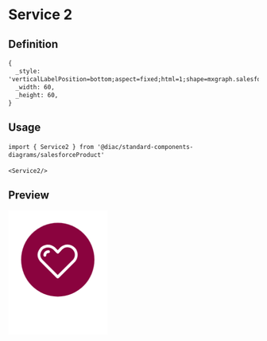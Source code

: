 # Service 2

## Definition

```
{
  _style: 'verticalLabelPosition=bottom;aspect=fixed;html=1;shape=mxgraph.salesforce.service2;',
  _width: 60,
  _height: 60,
}
```

## Usage

```
import { Service2 } from '@diac/standard-components-diagrams/salesforceProduct'

<Service2/>
```

## Preview

<img src="./service-2.png" width="200"/>
